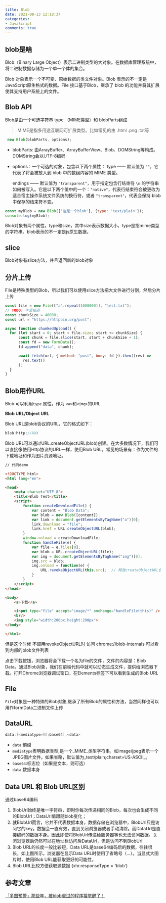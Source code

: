 ```yaml
---
title: Blob
date: 2021-09-13 12:18:37
categories:
- JavaScript
comments: true
---
```




## blob是啥

Blob（Binary Large Object）表示二进制类型的大对象。在数据库管理系统中，将二进制数据存储为一个单一个体的集合。

Blob 对象表示一个不可变、原始数据的类文件对象。Blob 表示的不一定是JavaScript原生格式的数据。File 接口基于Blob，继承了 blob 的功能并将其扩展使其支持用户系统上的文件。

## Blob API

Blob是由一个可选字符串 type （MIME类型）和 blobParts组成

> MIME是指多用途互联网可扩展类型。比如常见的由 .html .png .txt等

```TypeScript
 new Blob(blobParts, options);
```

- blobParts: 由ArrayBuffer、ArrayBufferView、Blob、DOMString等构成。DOMString会以UTF-8编码

- options：一个可选的对象，包含以下两个属性： type —— 默认值为 `""`，它代表了将会被放入到 blob 中的数组内容的 MIME 类型。

  endings —— 默认值为 `"transparent"`，用于指定包含行结束符 `\n` 的字符串如何被写入。它是以下两个值中的一个：`"native"`，代表行结束符会被更改为适合宿主操作系统文件系统的换行符，或者 `"transparent"`，代表会保持 blob 中保存的结束符不变。

```js
const myBlob = new Blob(['这是一个blob'], {type: 'text/plain'});
console.log(myBlob);
```

Blob对象有两个属性，type和size，其中size表示数据大小，type是指mime类型的字符串。blob表示的不一定是js原生数据。

## slice

Blob对象有slice方法，并且返回新的blob对象



## 分片上传

File是特殊类型的Blob，所以我们可以使用slice方法把大文件进行分割，然后分片上传
```js
const file = new File(["a".repeat(1000000)], "test.txt");
// TODO: 丰富描述
const chunkSize = 40000;
const url = "https://httpbin.org/post";

async function chunkedUpload() {
  for (let start = 0; start < file.size; start += chunkSize) {
      const chunk = file.slice(start, start + chunkSize + 1);
      const fd = new FormData();
      fd.append("data", chunk);

      await fetch(url, { method: "post", body: fd }).then((res) =>
        res.text()
      );
  }
}
```
## Blob用作URL

Blob 可以利用`type` 属性，作为 `<a>`和`<img>`的URL

  **Blob URL/Object URL**

  Blob URL是blob协议的URL，它的格式如下：
```js
blob:http://XXX
```
  Blob URL可以通过URL.createObjectURL(blob)创建。在大多数情况下，我们可以直接像使用Http协议的URL一样，使用Blob URL。常见的场景有：作为文件的下载地址和作为图片资源地址。
```html
// 代码demo

<!DOCTYPE html>
<html lang="en">

<head>
    <meta charset="UTF-8">
    <title>Blob Test</title>
    <script>
        function createDownloadFile() {
            var content = "Blob Data";
            var blob = new Blob([content]);
            var link = document.getElementsByTagName("a")[0];
            link.download = "file";
            link.href = URL.createObjectURL(blob);
        }
        window.onload = createDownloadFile;
        function handleFile(e) {
            var file = e.files[0];
            var blob = URL.createObjectURL(file);
            var img = document.getElementsByTagName("img")[0];
            img.src = blob;
            img.onload = function(e) {
                URL.revokeObjectURL(this.src);  // 释放createObjectURL创建的对象##
            }
        }
    </script>
</head>

<body>
    <a>下载</a>

    <input type="file" accept="image/*" onchange="handleFile(this)" />
    <br/>
    <img style="width:200px;height:200px">
</body>

</html>
```
  但是这个时候 不调用revokeObjectURL时 访问  chrome://blob-internals 可以看到内部的blob文件列表

  

  点击下载按钮，浏览器将会下载一个名为file的文件，文件的内容是：Blob Data。通过Blob对象，我们在前端代码中就可以动态生成文件，提供给浏览器下载。打开Chrome浏览器调试窗口，在Elements标签下可以看到生成的Blob URL



## File

`File`对象是一种特殊的Blob对象,继承了所有Blob的属性和方法，当然同样也可以用作formData二进制文件上传

## DataURL
```js
data:[<mediatype>][;base64],<data>
```
- `data`:前缀
- `mediatype`表明数据类型,是一个_MIME_类型字符串，如image/jpeg表示一个JPEG图片文件。如果省略，默认值为_text/plain;charset=US-ASCII_。
- `base64`:标志位（如果是文本，则可选）
- `data`:数据本身



## Data URL 和 Blob URL区别

通过base64编码

1. BlobUrl始终是唯一字符串，即时你每次传递相同的Blob，每次也会生成不同的BlobUrl；DataUrl值跟随blob变化；
2. 就BlobUrl而言，它并不代表数据本身，数据存储在浏览器中，BlobUrl只是访问它的key。数据会一直有效，直到关闭浏览器或者手动清除。而DataUrl是直接编码的数据本身。因此即使将BlobUrl传递给服务器等也无法访问数据。关闭浏览器后仍然可以在地址栏访问后DataUrl，但是访问不到BlobUrl
3. Blob URL的长度一般比较短，Data URL是base64编码后的数据，往往很长，如上图所示，浏览器在显示Data URL时使用了省略号（…）。当显式大图片时，使用Blob URL能获取更好的可能性。
4. Blob URL比较方便获取源数据 (xhr.responseType = 'blob')



## 参考文章

[「多图预警」那些年，被blob虐过的程序猿觉醒了！](https://juejin.cn/post/6916675943343849479#heading-19)